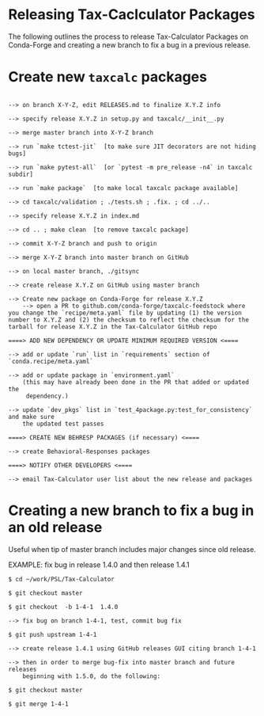 Releasing Tax-Caclculator Packages
==================================

The following outlines the process to release Tax-Calculator Packages on Conda-Forge and creating a new branch to fix a bug in a previous release.

Create new `taxcalc` packages
===========================
```

--> on branch X-Y-Z, edit RELEASES.md to finalize X.Y.Z info

--> specify release X.Y.Z in setup.py and taxcalc/__init__.py

--> merge master branch into X-Y-Z branch

--> run `make tctest-jit`  [to make sure JIT decorators are not hiding bugs]

--> run `make pytest-all`  [or `pytest -m pre_release -n4` in taxcalc subdir]

--> run `make package`  [to make local taxcalc package available]

--> cd taxcalc/validation ; ./tests.sh ; .fix. ; cd ../..

--> specify release X.Y.Z in index.md

--> cd .. ; make clean  [to remove taxcalc package]

--> commit X-Y-Z branch and push to origin

--> merge X-Y-Z branch into master branch on GitHub

--> on local master branch, ./gitsync

--> create release X.Y.Z on GitHub using master branch

--> Create new package on Conda-Forge for release X.Y.Z
    --> open a PR to github.com/conda-forge/taxcalc-feedstock where you change the `recipe/meta.yaml` file by updating (1) the version number to X.Y.Z and (2) the checksum to reflect the checksum for the tarball for release X.Y.Z in the Tax-Calculator GitHub repo

====> ADD NEW DEPENDENCY OR UPDATE MINIMUM REQUIRED VERSION <====

--> add or update `run` list in `requirements` section of `conda.recipe/meta.yaml`

--> add or update package in `environment.yaml`
    (this may have already been done in the PR that added or updated the
     dependency.)

--> update `dev_pkgs` list in `test_4package.py:test_for_consistency` and make sure
    the updated test passes

====> CREATE NEW BEHRESP PACKAGES (if necessary) <====

--> create Behavioral-Responses packages

====> NOTIFY OTHER DEVELOPERS <====

--> email Tax-Calculator user list about the new release and packages
```


Creating a new branch to fix a bug in an old release
====================================================

Useful when tip of master branch includes major changes since old release.

EXAMPLE: fix bug in release 1.4.0 and then release 1.4.1

```
$ cd ~/work/PSL/Tax-Calculator

$ git checkout master

$ git checkout  -b 1-4-1  1.4.0

--> fix bug on branch 1-4-1, test, commit bug fix

$ git push upstream 1-4-1

--> create release 1.4.1 using GitHub releases GUI citing branch 1-4-1

--> then in order to merge bug-fix into master branch and future releases
    beginning with 1.5.0, do the following:

$ git checkout master

$ git merge 1-4-1
```